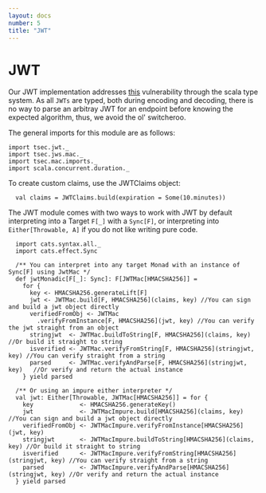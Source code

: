 ```yaml
---
layout: docs
number: 5
title: "JWT"
---
```

# JWT 

Our JWT implementation addresses [this](https://auth0.com/blog/critical-vulnerabilities-in-json-web-token-libraries/) vulnerability
through the scala type system. As all `JWTs` are typed, both during encoding and decoding, there is no way to parse an arbitray JWT for
an endpoint before knowing the expected algorithm, thus, we avoid the ol' switcheroo.

The general imports for this module are as follows:
```tut:silent
import tsec.jwt._
import tsec.jws.mac._
import tsec.mac.imports._
import scala.concurrent.duration._
```

To create custom claims, use the JWTClaims object:

```tut
  val claims = JWTClaims.build(expiration = Some(10.minutes))
```

The JWT module comes with two ways to work with JWT by default interpreting
 into a Target `F[_]` with a `Sync[F]`, or interpreting into `Either[Throwable, A]`
 if you do not like writing pure code.
 
```tut:silent
  import cats.syntax.all._
  import cats.effect.Sync

  /** You can interpret into any target Monad with an instance of Sync[F] using JwtMac */
  def jwtMonadic[F[_]: Sync]: F[JWTMac[HMACSHA256]] =
    for {
      key <- HMACSHA256.generateLift[F]
      jwt <- JWTMac.build[F, HMACSHA256](claims, key) //You can sign and build a jwt object directly
      verifiedFromObj <- JWTMac
        .verifyFromInstance[F, HMACSHA256](jwt, key) //You can verify the jwt straight from an object
      stringjwt  <- JWTMac.buildToString[F, HMACSHA256](claims, key)       //Or build it straight to string
      isverified <- JWTMac.verifyFromString[F, HMACSHA256](stringjwt, key) //You can verify straight from a string
      parsed     <- JWTMac.verifyAndParse[F, HMACSHA256](stringjwt, key)   //Or verify and return the actual instance
    } yield parsed

  /** Or using an impure either interpreter */
  val jwt: Either[Throwable, JWTMac[HMACSHA256]] = for {
    key             <- HMACSHA256.generateKey()
    jwt             <- JWTMacImpure.build[HMACSHA256](claims, key) //You can sign and build a jwt object directly
    verifiedFromObj <- JWTMacImpure.verifyFromInstance[HMACSHA256](jwt, key)
    stringjwt       <- JWTMacImpure.buildToString[HMACSHA256](claims, key) //Or build it straight to string
    isverified      <- JWTMacImpure.verifyFromString[HMACSHA256](stringjwt, key) //You can verify straight from a string
    parsed          <- JWTMacImpure.verifyAndParse[HMACSHA256](stringjwt, key) //Or verify and return the actual instance
  } yield parsed
```